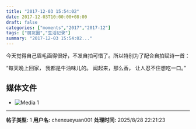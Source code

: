 ```yaml
---
title: "2017-12-03 15:54:02"
date: 2017-12-03T10:00:00+08:00
draft: false
categories: ["moments","2017","2017-12"]
tags: ["朋友圈","生活记录"]
summary: "2017-12-03 15:54:02..."
---
```


今天觉得自己眉毛画得很好，不发自拍可惜了。所以特别为了配合自拍赋诗一首：

“每天晚上回家，
我都是牛油味儿的。
闻起来，那么香，
让人忍不住想吃一口。”

## 媒体文件

- ![Media 1](/Moments/photos/2017-12-03/201712031554020.jpg)

---

**帖子类型:** 1
**用户名:** chenxueyuan001
**处理时间:** 2025/8/28 22:21:23